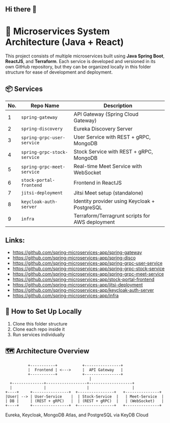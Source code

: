 ## Hi there 👋

# 🧱 Microservices System Architecture (Java + React)

This project consists of multiple microservices built using **Java Spring Boot**, **ReactJS**, and **Terraform**. Each service is developed and versioned in its own GitHub repository, but they can be organized locally in this folder structure for ease of development and deployment.

## 📦 Services

|No.| Repo Name                   | Description                                      |
|---|-----------------------------|--------------------------------------------------|
| 1 | `spring-gateway`            | API Gateway (Spring Cloud Gateway)               |
| 2 | `spring-discovery`          | Eureka Discovery Server                          |
| 3 | `spring-grpc-user-service`  | User Service with REST + gRPC, MongoDB           |
| 4 | `spring-grpc-stock-service` | Stock Service with REST + gRPC, MongoDB          |
| 5 | `spring-grpc-meet-service`  | Real-time Meet Service with WebSocket            |
| 6 | `stock-portal-frontend`     | Frontend in ReactJS                              |
| 7 | `jitsi-deployment`          | Jitsi Meet setup (standalone)                    |
| 8 | `keycloak-auth-server`      | Identity provider using Keycloak + PostgreSQL    |
| 9 | `infra`                     | Terraform/Terragrunt scripts for AWS deployment  |

## Links:
- https://github.com/spring-microservices-app/spring-gateway
- https://github.com/spring-microservices-app/spring-disco
- https://github.com/spring-microservices-app/spring-grpc-user-service
- https://github.com/spring-microservices-app/spring-grpc-stock-service
- https://github.com/spring-microservices-app/spring-grpc-meet-service
- https://github.com/spring-microservices-app/stock-portal-frontend
- https://github.com/spring-microservices-app/jitsi-deployment
- https://github.com/spring-microservices-app/keycloak-auth-server
- https://github.com/spring-microservices-app/infra

## 🔧 How to Set Up Locally

1. Clone this folder structure
2. Clone each repo inside it
3. Run services individually

## 🗺️ Architecture Overview

```plaintext
          +-----------+           +----------------+
          |  Frontend | <--->     |  API Gateway   |
          +-----------+           +----------------+
                                     |
  +--------------+------------------+-------------------+
  |              |                  |                   |
+----+     +----------------+  +----------------+   +---------------+
|User| --> | User-Service    |  | Stock-Service  |   | Meet-Service  |
| DB |     | (REST + gRPC)   |  | (REST + gRPC)  |   | (WebSocket)   |
+----+     +----------------+  +----------------+   +---------------+
```
Eureka, Keycloak, MongoDB Atlas, and PostgreSQL via KeyDB Cloud
